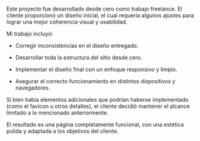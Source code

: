 Este proyecto fue desarrollado desde cero como trabajo freelance. El cliente proporcionó un diseño inicial, el cual requería algunos ajustes para lograr una mejor coherencia visual y usabilidad.

Mi trabajo incluyó:

- Corregir inconsistencias en el diseño entregado.

- Desarrollar toda la estructura del sitio desde cero.

- Implementar el diseño final con un enfoque responsivo y limpio.

- Asegurar el correcto funcionamiento en distintos dispositivos y navegadores.

Si bien había elementos adicionales que podrían haberse implementado (como el favicon u otros detalles), el cliente decidió mantener el alcance limitado a lo mencionado anteriormente.

El resultado es una página completamente funcional, con una estética pulida y adaptada a los objetivos del cliente.
